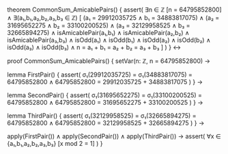 theorem CommonSum_AmicablePairs() {
  assert(
    ∃n ∈ ℤ [n = 64795852800] ∧
    ∃(a₁,b₁,a₂,b₂,a₃,b₃ ∈ ℤ) [
      (a₁ = 29912035725 ∧ b₁ = 34883817075) ∧
      (a₂ = 31695652275 ∧ b₂ = 33100200525) ∧
      (a₃ = 32129958525 ∧ b₃ = 32665894275) ∧
      isAmicablePair(a₁,b₁) ∧ isAmicablePair(a₂,b₂) ∧ isAmicablePair(a₃,b₃) ∧
      isOdd(a₁) ∧ isOdd(b₁) ∧ isOdd(a₂) ∧ isOdd(b₂) ∧ isOdd(a₃) ∧ isOdd(b₃) ∧
      n = a₁ + b₁ = a₂ + b₂ = a₃ + b₃
    ]
  )
} ↔

proof CommonSum_AmicablePairs() {
  setVar(n: ℤ, n = 64795852800) →
  
  lemma FirstPair() {
    assert(
      σ₁(29912035725) = σ₁(34883817075) = 64795852800 ∧
      64795852800 = 29912035725 + 34883817075
    )
  } →
  
  lemma SecondPair() {
    assert(
      σ₁(31695652275) = σ₁(33100200525) = 64795852800 ∧
      64795852800 = 31695652275 + 33100200525
    )
  } →
  
  lemma ThirdPair() {
    assert(
      σ₁(32129958525) = σ₁(32665894275) = 64795852800 ∧
      64795852800 = 32129958525 + 32665894275
    )
  } →
  
  apply(FirstPair()) ∧ apply(SecondPair()) ∧ apply(ThirdPair()) →
  assert(
    ∀x ∈ {a₁,b₁,a₂,b₂,a₃,b₃} [x mod 2 = 1]
  )
}